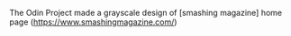 The Odin Project 
made a grayscale design of [smashing magazine] home page (https://www.smashingmagazine.com/)
